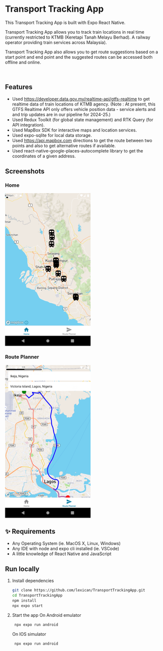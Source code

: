# Transport Tracking App
This Transport Tracking App is built with Expo React Native.

Transport Tracking App allows you to track train locations in real time (currently restricted to KTMB (Keretapi Tanah Melayu Berhad). A railway operator providing train services across Malaysia). 

Transport Tracking App also allows you to get route suggestions based on a start point and end point and the suggested routes can be accessed both offline and online.

<br>

## Features

- Used https://developer.data.gov.my/realtime-api/gtfs-realtime to get realtime data of train locations of KTMB agency. (Note : At present, this GTFS Realtime API only offers vehicle position data - service alerts and and trip updates are in our pipeline for 2024-25.)
- Used Redux Toolkit (for global state management) and RTK Query (for API integration).
- Used MapBox SDK for interactive maps and location services.
- Used expo-sqlite for local data storage.
- Used https://api.mapbox.com directions to get the route between two points and also to get alternative routes if available.
- Used react-native-google-places-autocomplete library to get the coordinates of a given address.

## Screenshots

### Home

<img src="screenshots/home.png" height="500em" />

### Route Planner
<img src="screenshots/route-planner.png" height="500em" />

## ✨ Requirements

- Any Operating System (ie. MacOS X, Linux, Windows)
- Any IDE with node and expo cli installed (ie. VSCode)
- A little knowledge of React Native and JavaScript 

## Run locally

1. Install dependencies
   ```bash
   git clone https://github.com/lexican/TransportTrackingApp.git
   cd TransportTrackingApp
   npm install
   npx expo start
   ```

2. Start the app
   On Android emulator
   ```bash
    npx expo run android
   ```

   On IOS simulator
   ```bash
    npx expo run android
   ```
   
